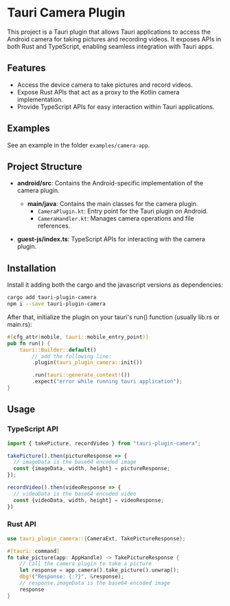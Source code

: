 # Tauri Camera Plugin

This project is a Tauri plugin that allows Tauri applications to access the Android camera for taking pictures and recording videos. It exposes APIs in both Rust and TypeScript, enabling seamless integration with Tauri apps.

## Features

- Access the device camera to take pictures and record videos.
- Expose Rust APIs that act as a proxy to the Kotlin camera implementation.
- Provide TypeScript APIs for easy interaction within Tauri applications.

## Examples

See an example in the folder `examples/camera-app`.

## Project Structure

- **android/src**: Contains the Android-specific implementation of the camera plugin.
  - **main/java**: Contains the main classes for the camera plugin.
    - `CameraPlugin.kt`: Entry point for the Tauri plugin on Android.
    - `CameraHandler.kt`: Manages camera operations and file references.

- **guest-js/index.ts**: TypeScript APIs for interacting with the camera plugin.


## Installation

Install it adding both the cargo and the javascript versions as dependencies:

```bash
cargo add tauri-plugin-camera
npm i --save tauri-plugin-camera
```

After that, initialize the plugin on your tauri's run() function (usually lib.rs or main.rs):

```rust
#[cfg_attr(mobile, tauri::mobile_entry_point)]
pub fn run() {
    tauri::Builder::default()
        // add the following line:
        .plugin(tauri_plugin_camera::init())

        .run(tauri::generate_context!())
        .expect("error while running tauri application");
}
```


## Usage

### TypeScript API

```typescript
import { takePicture, recordVideo } from "tauri-plugin-camera";

takePicture().then(pictureResponse => {
  // imageData is the base64 encoded image 
  const {imageData, width, height} = pictureResponse;
});

recordVideo().then(videoResponse => {
  // videoData is the base64 encoded video
  const {videoData, width, height} = videoResponse;
})
```

### Rust API

```rust
use tauri_plugin_camera::{CameraExt, TakePictureResponse};

#[tauri::command]
fn take_picture(app: AppHandle) -> TakePictureResponse {
    // Call the camera plugin to take a picture
    let response = app.camera().take_picture().unwrap();
    dbg!("Response: {:?}", &response);
    // response.imageData is the base64 encoded image
    response
}
```
